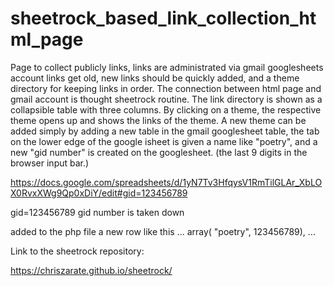 # sheetrock_based_link_collection_html_page
Page to collect publicly links, links are administrated via gmail googlesheets account links get old, new links should be quickly added, and a theme directory for keeping links in order. The connection between html page and gmail account is thought sheetrock routine. The link directory is shown as a collapsible table with three columns. By clicking on a theme, the respective theme opens up and shows the links of the theme. A new theme can be added simply by adding a new table in the gmail googlesheet table, the tab on the lower edge of the google isheet is given a name like "poetry", and a new "gid number" is created on the googlesheet. (the last 9 digits in the browser input bar.)

https://docs.google.com/spreadsheets/d/1yN7Tv3HfqysV1RmTilGLAr_XbLOX0RvxXWg9Qp0xDiY/edit#gid=123456789

gid=123456789
gid number  is taken down

 added to the php file a new row like this
...
array( "poetry",  123456789),
...

Link to the sheetrock repository:

https://chriszarate.github.io/sheetrock/
